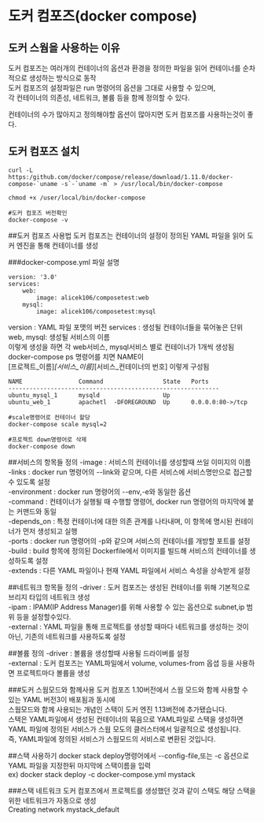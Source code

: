 # 도커 컴포즈(docker compose)
## 도커 스웜을 사용하는 이유
도커 컴포즈는 여러개의 컨테이너의 옵션과 환경을 정의한 파일을 읽어 
컨테이너를 순차적으로 생성하는 방식으로 동작  
도커 컴포즈의 설정파일은 run 명령어의 옵션을 그대로 사용할 수 있으며,  
각 컨테이너의 의존성, 네트워크, 볼륨 등을 함께 정의할 수 있다.  

컨테이너의 수가 많아지고 정의해야할 옵션이 많아지면 도커 컴포즈를 사용하는것이 좋다.
   
## 도커 컴포즈 설치
``` 
curl -L 
https:/github.com/docker/compose/release/download/1.11.0/docker-compose-`uname -s`-`uname -m` > /usr/local/bin/docker-compose

chmod +x /user/local/bin/docker-compose

#도커 컴포즈 버전확인
docker-compose -v
```

##도커 컴포즈 사용법
도커 컴포즈는 컨테이너의 설정이 정의된 YAML 파일을 읽어 도커 엔진을 통해 컨테이너를 생성

###docker-compose.yml 파일 설명
```
version: '3.0'
services:
    web:
        image: alicek106/composetest:web
    mysql:
        image: alicek106/composetest:mysql
```
version : YAML 파일 포맷의 버전
services : 생성될 컨테이너들을 묶어놓은 단위
web, mysql: 생성될 서비스의 이름  
이렇게 생성을 하면 각 web서비스, mysql서비스 별로 컨테이너가 1개씩 생성됨
docker-compose ps 명령어를 치면 NAME이  
[프로젝트_이름]_[서비스_이름]_[서비스_컨테이너의 번호] 이렇게 구성됨
```
NAME                Command                 State   Ports
------------------------------------------------------------
ubuntu_mysql_1      mysqld                  Up
ubuntu_web_1        apachetl  -DFOREGROUND  Up      0.0.0.0:80->/tcp

#scale명령어로 컨테이너 할당
docker-compose scale mysql=2

#프로젝트 down명령어로 삭제
docker-compose down
```

##서비스의 항목들 정의
-image : 서비스의 컨테이너를 생성할때 쓰일 이미지의 이름  
-links : docker run 명령어의 --link와 같으며, 다른 서비스에 서비스명만으로 접근할 수 있도록 설정  
-environment : docker run 명령어의 --env,-e와 동일한 옵션  
-command : 컨테이너가 실행될 때 수행할 명령어, docker run 명령어의 마지막에 붙는 커맨드와 동일  
-depends_on : 특정 컨테이너에 대한 의존 관계를 나타내며, 이 항목에 명시된 컨테이너가 먼저 생성되고 실행  
-ports : docker run 명령어의 -p와 같으며 서비스의 컨테이너를 개방할 포트를 설정  
-build : build 항목에 정의된 Dockerfile에서 이미지를 빌드해 서비스의 컨테이너를 생성하도록 설정  
-extends : 다른 YAML 파일이나 현재 YAML 파일에서 서비스 속성을 상속받게 설정  

##네트워크 항목들 정의
-driver : 도커 컴포즈는 생성된 컨테이너를 위해 기본적으로 브리지 타입의 네트워크 생성  
-ipam : IPAM(IP Address Manager)를 위해 사용할 수 있는 옵션으로 subnet,ip 범위 등을 설정할수있다.  
-external : YAML 파일을 통해 프로젝트를 생성할 때마다 네트워크를 생성하는 것이 아닌, 기존의 네트워크를 사용하도록 설정  

##볼륨 정의
-driver : 볼륨을 생성할때 사용될 드라이버를 설정  
-external : 도커 컴포즈는 YAML파일에서 volume, volumes-from 옵셥 등을 사용하면 프로젝트마다 볼륨을 생성   

###도커 스웜모드와 함께사용
도커 컴포즈 1.10버전에서 스웜 모드와 함께 사용할 수 있는 YAML 버전3이 배포됨과 동시에  
스웜모드와 함께 사용되는 개념인 스택이 도커 엔진 1.13버전에 추가됐습니다.  
스택은 YAML파일에서 생성된 컨테이너의 묶음으로 YAML파일로 스택을 생성하면   
YAML 파일에 정의된 서비스가 스웜 모도의 클러스터에서 일괄적으로 생성됩니다.  
즉, YAML파일에 정의된 서비스가 스웜모드의 서비스로 변환된 것입니다.  

##스택 사용하기
docker stack deploy명령어에서 --config-file,또는 -c 옵션으로 YAML 파일을 지정한뒤 마지막에 스택이름을 입력  
ex) docker stack deploy -c docker-compose.yml mystack

###스택 네트워크
도커 컴포즈에서 프로젝트를 생성했던 것과 같이 스택도 해당 스택을 위한 네트워크가 자동으로 생성  
Creating network mystack_default


